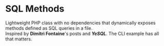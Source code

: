 # SQL Methods
Lightweight PHP class with no dependencies that dynamically exposes methods defined as SQL queries in a file.<br/>
Inspired by __Dimitri Fontaine__'s posts and ***YeSQL***.
The CLI example has all that matters.
